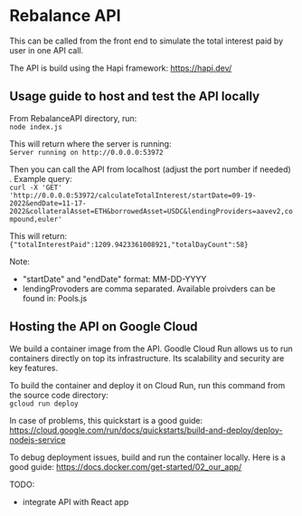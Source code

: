 # Rebalance API

This can be called from the front end to simulate the total interest paid by user in one API call.

The API is build using the Hapi framework: https://hapi.dev/

## Usage guide to host and test the API locally

From RebalanceAPI directory, run:  
``node index.js``

This will return where the server is running:  
``Server running on http://0.0.0.0:53972``

Then you can call the API from localhost (adjust the port number if needed) . Example query:  
``curl -X 'GET' 'http://0.0.0.0:53972/calculateTotalInterest/startDate=09-19-2022&endDate=11-17-2022&collateralAsset=ETH&borrowedAsset=USDC&lendingProviders=aavev2,compound,euler'``  

This will return:  
``{"totalInterestPaid":1209.9423361008921,"totalDayCount":58}``


Note:   
- "startDate" and "endDate" format: MM-DD-YYYY  
- lendingProvoders are comma separated. Available proivders can be found in: Pools.js  

## Hosting the API on Google Cloud

We build a container image from the API. Goodle Cloud Run allows us to run containers directly on top its infrastructure. Its scalability and security are key features.

To build the container and deploy it on Cloud Run, run this command from the source code directory:  
``gcloud run deploy``

In case of problems, this quickstart is a good guide: https://cloud.google.com/run/docs/quickstarts/build-and-deploy/deploy-nodejs-service

To debug deployment issues, build and run the container locally. Here is a good guide: https://docs.docker.com/get-started/02_our_app/

TODO:   
- integrate API with React app  

